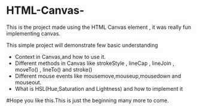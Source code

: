 # HTML-Canvas-
This is the project made using the HTML Canvas element , it was really fun implementing canvas.


This simple project will demonstrate few basic understanding
<ul>
  <li>Context in Canvas,and how to use it.</li>
  <li>Different methods in Canvas like strokeStyle , lineCap , lineJoin , moveTo() , lineTo() and stroke()</li>
  <li>Different mouse events like mousemove,mouseup,mousedown and mouseout.</li>
  <li>What is HSL(Hue,Saturation and Lightness) and how to implement it</li>
 </uL>
 
 #Hope you like this.This is just the beginning many more to come.
 
 
